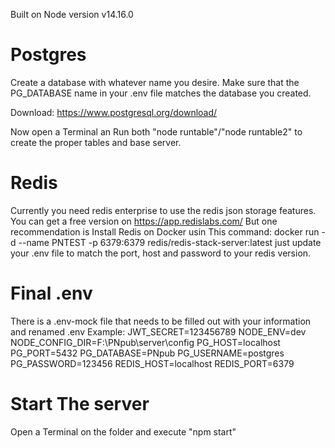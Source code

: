 Built on Node version v14.16.0

# Postgres

Create a database with whatever name you desire. Make sure that the PG_DATABASE name in your .env file matches the database you created.

Download: https://www.postgresql.org/download/

Now open a Terminal an Run both "node runtable"/"node runtable2" to create the proper tables and base server.

# Redis

Currently you need redis enterprise to use the redis json storage features. You can get a free version on https://app.redislabs.com/
But one recommendation is Install Redis on Docker usin This command: docker run -d --name PNTEST -p 6379:6379 redis/redis-stack-server:latest
just update your .env file to match the port, host and password to your redis version.

# Final .env

There is a .env-mock file that needs to be filled out with your information and renamed .env
Example:
		JWT_SECRET=123456789
		NODE_ENV=dev
		NODE_CONFIG_DIR=F:\PNpub\server\config
		PG_HOST=localhost
		PG_PORT=5432
		PG_DATABASE=PNpub
		PG_USERNAME=postgres
		PG_PASSWORD=123456
		REDIS_HOST=localhost
		REDIS_PORT=6379

# Start The server

Open a Terminal on the folder and execute "npm start"